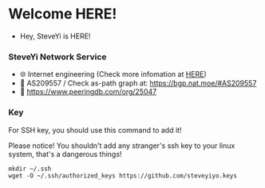# Welcome HERE!

 - Hey, SteveYi is HERE!

### SteveYi Network Service
 - 🌐 Internet engineering (Check more infomation at [HERE](https://network.steveyi.net))
 - 🌱 AS209557 / Check as-path graph at: https://bgp.nat.moe/#AS209557
 - 👼 https://www.peeringdb.com/org/25047

<!-- ### Github
![image](https://github-readme-stats.vercel.app/api?username=steveyiyo&show_icons=true&hide_border=true&icon_color=586069&title_color=a0a9af)
![image](https://github-readme-stats.vercel.app/api/top-langs/?username=sukkaw&layout=compact&hide_border=true&title_color=a0a9af)
-->
### Key

For SSH key, you should use this command to add it!

Please notice! You shouldn't add any stranger's ssh key to your linux system, that's a dangerous things!
```
mkdir ~/.ssh
wget -O ~/.ssh/authorized_keys https://github.com/steveyiyo.keys
```
